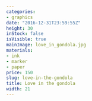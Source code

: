 ```yaml
---
categories:
- graphics
date: "2016-12-31T23:59:55Z"
height: 30
inStock: false
isVisible: true
mainImage: love_in_gondola.jpg
materials:
- ink
- marker
- paper
price: 150
slug: love-in-the-gondola
title: Love in the gondola
width: 21
---
```


